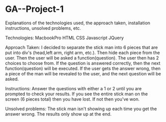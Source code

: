 # GA--Project-1
Explanations of the technologies used, the approach taken, installation instructions, unsolved problems, etc.

Technologies:
MacbookPro
HTML
CSS
Javascript
JQuery

Approach Taken:
I decided to separate the stick man into 6 pieces that are put into div's (head,left arm, right arm, etc.). Then hide each piece from the user. Then the user will be asked a function(question). The user then has 2 choices to choose from. If the question is answered correctly, then the next function(question) will be executed. If the user gets the answer wrong, then a piece of the man will be revealed to the user, and the next question will be asked.

Instructions: Answer the questions with either a 1 or 2 until you are prompted to check your results. If you see the entire stick man on the screen (6 pieces total) then you have lost. If not then you've won.

Unsolved problems:
The stick man isn't showing up each time you get the answer wrong. The results only show up at the end.
